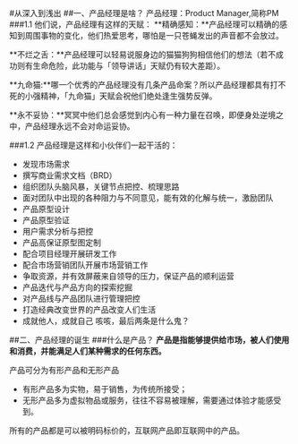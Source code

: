 #从深入到浅出
##一、产品经理是啥？
产品经理：Product Manager,简称PM
###1.1 他们说，产品经理有这样的天赋：
**精确感知：**产品经理可以精确的感知到周围事物的变化，他们热爱思考，哪怕是一只苍蝇发出的声音都不会放过。

**不烂之舌：**产品经理可以轻易说服身边的猫猫狗狗相信他们的想法（若不成功则有生命危险，此功能与「领导讲话」天赋仍有较大差距）。

**九命猫:**哪一个优秀的产品经理没有几条产品命案？所以产品经理都具有打不死的小强精神，「九命猫」天赋会祝他们绝处逢生强势反弹。

**永不妥协：**冥冥中他们总会感觉到内心有一种力量在召唤，即便身处逆境之中，产品经理永远不会对命运妥协。

###1.2 产品经理是这样和小伙伴们一起干活的：
- 发现市场需求
- 撰写商业需求文档（BRD）
- 组织团队头脑风暴，关键节点把控、梳理思路
- 面对团队中出现的各种阻力与不同意见，能有效的化解与统一，激励团队
- 产品原型设计
- 产品原型验证
- 用户需求分析与把控
- 产品高保证原型图定制
- 配合项目经理开展研发工作
- 配合市场营销团队开展市场营销工作
- 争取资源，并有效屏蔽来自领导的压力，保证产品的顺利运营
- 产品迭代与产品方向的探索挖掘
- 对产品线与产品团队进行管理把控
- 打造经典改变世界的产品改变人们生活
- 成就他人，成就自己
咳咳，最后两条是什么鬼？

##二、产品经理的诞生
###什么是产品？
**产品是指能够提供给市场，被人们使用和消费，并能满足人们某种需求的任何东西。**

产品可分为有形产品和无形产品
- 有形产品多为实物，易于销售，为传统所接受；
- 无形产品多为虚拟物品或服务，往往不容易被理解，需要通过体验才能感受到。

所有的产品都是可以被明码标价的，互联网产品即互联网中的产品。

